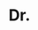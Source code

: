 ---
name: M Pawan Kumar
title: Dr.
email: 
website: http://ai.stanford.edu/~pawan/
note: Departed to Stanford, examiner Professor Ramin Zabih, Cornell
category: Graduated PhD Students
photo: 
---